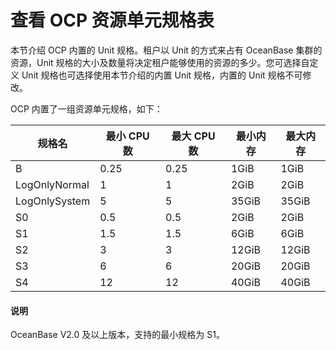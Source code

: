 # 查看 OCP 资源单元规格表

本节介绍 OCP 内置的 Unit 规格。租户以 Unit 的方式来占有 OceanBase 集群的资源，Unit 规格的大小及数量将决定租户能够使用的资源的多少。您可选择自定义 Unit 规格也可选择使用本节介绍的内置 Unit 规格，内置的 Unit 规格不可修改。

OCP 内置了一组资源单元规格，如下：

|    **规格名**    | **最小 CPU 数** | **最大 CPU 数** | **最小内存** | **最大内存** |
|---------------|------------|------------|----------|----------|
| B             | 0.25       | 0.25       | 1GiB       | 1GiB       |
| LogOnlyNormal | 1          | 1          | 2GiB       | 2GiB       |
| LogOnlySystem | 5          | 5          | 35GiB      | 35GiB      |
| S0            | 0.5        | 0.5        | 2GiB       | 2GiB       |
| S1            | 1.5        | 1.5        | 6GiB       | 6GiB       |
| S2            | 3          | 3          | 12GiB      | 12GiB      |
| S3            | 6          | 6          | 20GiB      | 20GiB      |
| S4            | 12         | 12         | 40GiB      | 40GiB      |

<main id="notice" type='explain'>
<h4>说明</h4>
<p>OceanBase V2.0 及以上版本，支持的最小规格为 S1。</p>
</main>
